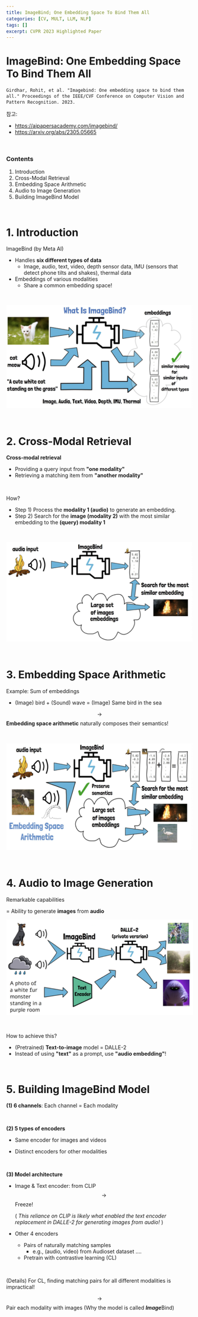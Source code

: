```yaml
---
title: ImageBind; One Embedding Space To Bind Them All
categories: [CV, MULT, LLM, NLP]
tags: []
excerpt: CVPR 2023 Highlighted Paper
---
```


<script src="https://cdn.mathjax.org/mathjax/latest/MathJax.js?config=TeX-AMS-MML_HTMLorMML" type="text/javascript"></script>

# ImageBind: One Embedding Space To Bind Them All

```
Girdhar, Rohit, et al. "Imagebind: One embedding space to bind them all." Proceedings of the IEEE/CVF Conference on Computer Vision and Pattern Recognition. 2023.
```

참고: 

- https://aipapersacademy.com/imagebind/
- https://arxiv.org/abs/2305.05665

<br>

### Contents

1. Introduction
2. Cross-Modal Retrieval
3. Embedding Space Arithmetic
4. Audio to Image Generation
5. Building ImageBind Model

<br>

# 1. Introduction

ImageBind (by Meta AI)

- Handles **six different types of data**
  - Image, audio, text, video, depth sensor data, IMU (sensors that detect phone tilts and shakes), thermal data
- Embeddings of various modalities
  - Share a common embedding space!

<br>

![figure2](/assets/img/llm/img312.png)

<br>

# 2. Cross-Modal Retrieval

**Cross-modal retrieval** 

- Providing a query input from **"one modality"**
- Retrieving a matching item from **"another modality"**

<br>

How?

- Step 1) Process the **modality 1 (audio)** to generate an embedding.
- Step 2) Search for the **image (modality 2)** with the most similar embedding to the **(query) modality 1**

<br>

![figure2](/assets/img/llm/img313.png)

<br>

# 3. Embedding Space Arithmetic

Example: Sum of embeddings

- (Image) bird + (Sound) wave = (Image) Same bird in the sea

$$\rightarrow$$ **Embedding space arithmetic** naturally composes their semantics!

<br>

![figure2](/assets/img/llm/img314.png)

<br>

# 4. Audio to Image Generation

Remarkable capabilities 

= Ability to generate **images** from **audio**

![figure2](/assets/img/llm/img315.png)

<br>

How to achieve this?

- (Pretrained) **Text-to-image** model = DALLE-2	
- Instead of using **"text"** as a prompt, use **"audio embedding"**!

<br>

# 5. Building ImageBind Model

**(1) 6 channels**: Each channel = Each modality

<br>

**(2) 5 types of encoders**

- Same encoder for images and videos

- Distinct encoders for other modalities

<br>

**(3) Model architecture**

- Image & Text encoder: from CLIP $$\rightarrow$$ Freeze!

  ( *This reliance on CLIP is likely what enabled the text encoder replacement in DALLE-2 for generating images from audio!* )

- Other 4 encoders
  - Pairs of naturally matching samples
    - e.g., (audio, video) from Audioset dataset .... 
  - Pretrain with contrastive learning (CL)

<br>

(Details) For CL, finding matching pairs for all different modalities is impractical!

$$\rightarrow$$ Pair each modality with images (Why the model is called ***Image***Bind)

